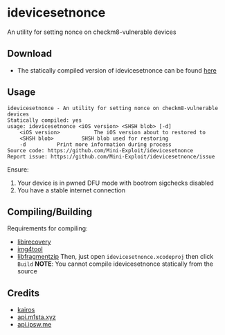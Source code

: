 # idevicesetnonce
An utility for setting nonce on checkm8-vulnerable devices
## Download
* The statically compiled version of idevicesetnonce can be found [here](https://github.com/Mini-Exploit/idevicesetnonce/releases/latest)
## Usage
```
idevicesetnonce - An utility for setting nonce on checkm8-vulnerable devices
Statically compiled: yes
usage: idevicesetnonce <iOS version> <SHSH blob> [-d]
    <iOS version>           The iOS version about to restored to
    <SHSH blob>         SHSH blob used for restoring
    -d          Print more information during process
Source code: https://github.com/Mini-Exploit/idevicesetnonce
Report issue: https://github.com/Mini-Exploit/idevicesetnonce/issue
```
Ensure:
1. Your device is in pwned DFU mode with bootrom sigchecks disabled
2. You have a stable internet connection
## Compiling/Building
Requirements for compiling:
* [libirecovery](https://github.com/libimobiledevice/libirecovery)
* [img4tool](http://github.com/tihmstar/img4tool)
* [libfragmentzip](https://github.com/tihmstar/libfragmentzip)
Then, just open `idevicesetnonce.xcodeproj` then click `Build`
**NOTE**: You cannot compile idevicesetnonce statically from the source
 
## Credits
* [kairos](https://github.com/dayt0n/kairos)
* [api.m1sta.xyz](api.m1sta.xyz)
* [api.ipsw.me](api.ipsw.me)

